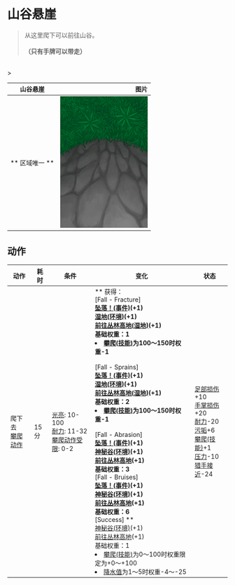 # 山谷悬崖  
> 从这里爬下可以前往山谷。<br><br><b>（只有手牌可以带走）</b>  
<br>  
>   
  
  山谷悬崖  |   图片   
 ----  |  ----:   
 ** 区域唯一 **  |  <img decoding="async" src="Sprite/CliffsDown.png" href="a.md" style="max-width:300px;max-height:300px;">   
  
## 动作  
动作  |  耗时  |  条件  |  变化  |  状态  
----  |  ----  |  ----  |  ----  |  ----  
爬下去<br>[攀爬动作](ClimbAction.md)  |  15分  |  [光亮](Light.md): 10-100<br>[耐力](Stamina.md): 11-32<br>[攀爬动作受限](ModifierClimb.md): 0-2  |  ** 获得： **<br>** [Fall - Fracture]  **<br>  [坠落！(事件)](Event_FallFracture.md)(+1)<br>  [湿地(环境)](Env_Wetlands.md)(+1)<br>  [前往丛林高地(湿地)](Path_WetlandsToJungleHighlands.md)(+1)<br>基础权重：1<li>[攀爬(技能)](Skill_Climbing.md)为100～150时权重-1</li><br>** [Fall - Sprains]  **<br>  [坠落！(事件)](Event_FallSprains.md)(+1)<br>  [湿地(环境)](Env_Wetlands.md)(+1)<br>  [前往丛林高地(湿地)](Path_WetlandsToJungleHighlands.md)(+1)<br>基础权重：2<li>[攀爬(技能)](Skill_Climbing.md)为100～150时权重-1</li><br>** [Fall - Abrasion]  **<br>  [坠落！(事件)](Event_FallAbrasion.md)(+1)<br>  [神秘谷(环境)](Env_SecretValley.md)(+1)<br>  [前往丛林高地](Path_ValleyToJungleHighlands.md)(+1)<br>基础权重：3<br>** [Fall - Bruises]  **<br>  [坠落！(事件)](Event_FallBruise.md)(+1)<br>  [神秘谷(环境)](Env_SecretValley.md)(+1)<br>  [前往丛林高地](Path_ValleyToJungleHighlands.md)(+1)<br>基础权重：6<br>** [Success]  **<br>  [神秘谷(环境)](Env_SecretValley.md)(+1)<br>  [前往丛林高地](Path_ValleyToJungleHighlands.md)(+1)<br>基础权重：1<li>[攀爬(技能)](Skill_Climbing.md)为0～100时权重限定为+0～+100</li><li>[降水值](RainValue.md)为1～5时权重-4～-25</li>  |  [足部损伤](FootDamage.md)+10<br>[手掌损伤](HandDamage.md)+20<br>[耐力](Stamina.md)-20<br>[污垢](Filth.md)+6<br>[攀爬(技能)](Skill_Climbing.md)+1<br>[压力](Stress.md)-10<br>[猎手接近](HuntersProximity.md)-24  


<script>document.title="山谷悬崖 - 卡牌生存百科 Card Survival Wiki";</script>